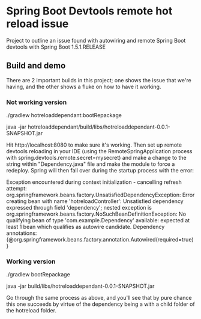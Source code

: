 # Spring Boot Devtools remote hot reload issue

Project to outline an issue found with autowiring and remote Spring Boot devtools with Spring Boot 1.5.1.RELEASE

## Build and demo

There are 2 important builds in this project; one shows the issue that we're having, and the other shows a fluke on how to have it working.

### Not working version

./gradlew hotreloaddependant:bootRepackage

java -jar hotreloaddependant/build/libs/hotreloaddependant-0.0.1-SNAPSHOT.jar

Hit http://localhost:8080 to make sure it's working.  Then set up remote devtools reloading in your IDE (using the RemoteSpringApplication process with spring.devtools.remote.secret=mysecret) and make a change to the string within "Dependency.java" file and make the module to force a redeploy.  Spring will then fall over during the startup process with the error:

Exception encountered during context initialization - cancelling refresh attempt: org.springframework.beans.factory.UnsatisfiedDependencyException: Error creating bean with name 'hotreloadController': Unsatisfied dependency expressed through field 'dependency'; nested exception is org.springframework.beans.factory.NoSuchBeanDefinitionException: No qualifying bean of type 'com.example.Dependency' available: expected at least 1 bean which qualifies as autowire candidate. Dependency annotations: {@org.springframework.beans.factory.annotation.Autowired(required=true)}

### Working version

./gradlew bootRepackage

java -jar build/libs/hotreloaddependant-0.0.1-SNAPSHOT.jar

Go through the same process as above, and you'll see that by pure chance this one succeeds by virtue of the dependency being a with a child folder of the hotreload folder.  
